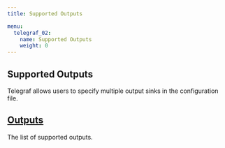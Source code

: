 ```yaml
---
title: Supported Outputs

menu:
  telegraf_02:
    name: Supported Outputs
    weight: 0
---
```


## Supported Outputs
Telegraf allows users to specify multiple output sinks in the configuration file.

## [Outputs](/telegraf/v0.2/supported-outputs/outputs/)
The list of supported outputs.